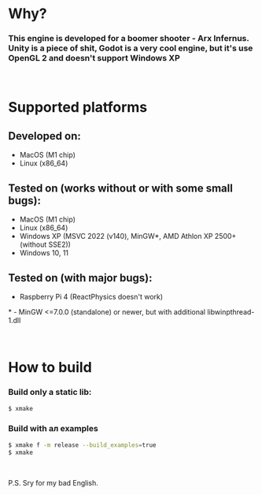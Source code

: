# Why?
### This engine is developed for a boomer shooter - Arx Infernus. <br /> Unity is a piece of shit, Godot is a very cool engine, but it's use OpenGL 2 and doesn't support Windows XP

<br />

# Supported platforms
## Developed on:
- MacOS (M1 chip)
- Linux (x86_64)
## Tested on (works without or with some small bugs):
- MacOS (M1 chip)
- Linux (x86_64)
- Windows XP (MSVC 2022 (v140), MinGW*, AMD Athlon XP 2500+ (without SSE2))
- Windows 10, 11
## Tested on (with major bugs):
- Raspberry Pi 4 (ReactPhysics doesn't work)

\* - MinGW <=7.0.0 (standalone) or newer, but with additional libwinpthread-1.dll

<br />

# How to build
### Build only а static lib: 
```sh
$ xmake
```
### Build with ал examples
```sh
$ xmake f -m release --build_examples=true
$ xmake
```

<br />

P.S. Sry for my bad English.